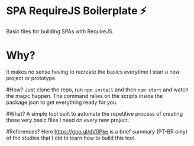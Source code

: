 # SPA RequireJS Boilerplate ⚡
Basic files for building SPAs with RequireJS.
# Why?
It makes no sense having to recreate the basics everytime I start a new project or prototype.

#How?
Just clone the repo, run `npm install` and then `npm start` and watch the magic happen. The command relies on the scripts inside the package.json to get everything ready for you.

#What?
A simple tool built to automate the repetitive process of creating those very basic files I need on every new project.

#References?
Here https://goo.gl/dV0Pke is a brief summary (PT-BR only) of the studies that I did to learn how to build this tool.